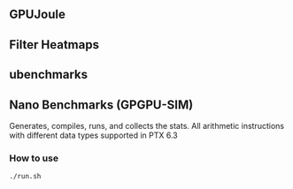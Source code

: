 ## GPUJoule

## Filter Heatmaps

## ubenchmarks

## Nano Benchmarks (GPGPU-SIM)
Generates, compiles, runs, and collects the stats. All arithmetic instructions with different data types supported in PTX 6.3

### How to use
```./run.sh```
